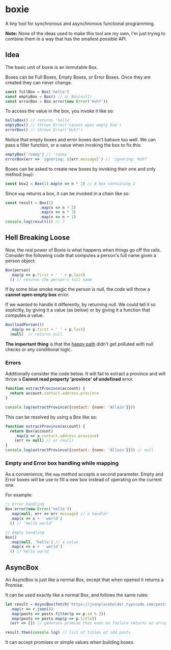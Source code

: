 # boxie

A tiny tool for synchronous and asynchronous functional programming.

**Note:** None of the ideas used to make this tool are my own, I'm just trying to combine them in a way that has the smallest possible API.

## Idea

The basic unit of boxie is an immutable Box.

Boxes can be Full Boxes, Empty Boxes, or Error Boxes. Once they are created they can never change.

```js
const fullBox = Box('hello')
const emptyBox = Box() // or Box(null)
const errorBox = Box.error(new Error('Huh?'))
```

To access the value in the box, you invoke it like so:
```js
helloBox() // returns 'hello'
emptyBox() // throws Error('cannot open empty box')
errorBox() // throws Error('Huh?')
```

Notice that empty boxes and error boxes don't bahave too well. We can pass a filler function, or a value when invoking the box to fix this:

```js
emptyBox('roomy') // 'roomy'
errorBox(err => `ignoring: ${err.message}`) // 'ignoring: Huh?'
```
Boxes can be asked to create new boxes by invoking their one and only method (`map`):

```js
const box2 = Box(1).map(n => n * 2) // A box containing 2
```

Since `map` returns a box, it can be invoked in a chain like so:
```js
const result = Box(1)
               .map(n => n * 2)
               .map(n => n * 3)
               .map(n => n + 1)
console.log(result()) // 7
```

## Hell Breaking Loose

Now, the real power of Boxie is what happens when things go off the rails. Consider the following code that computes a person's full name given a person object:

```js
Box(person)
  .map(p => p.first + ' ' + p.last)
  () // returns the person's full name
```

If by some blue smoke magic the person is null, the code will throw a **cannot open empty box** error.

If we wanted to handle it differently, by returning null. We could tell it so explicitly, by giving it a value (as below) or by giving it a function that computes a value.

```js
Box(loadPerson())
  .map(p => p.first + ' ' + p.last)
  (null)  // returns null 
```
**The important thing** is that the [happy path](https://en.wikipedia.org/wiki/Happy_path) didn't get polluted with null checks or any conditional logic.

### Errors
Additionally consider the code below. It will fail to extract a province and will throw a **Cannot read property 'province' of undefined** error.

```js
function extractProvince(account) {
  return account.contact.address.province
}

console.log(extractProvince({contact: {name: 'Allain'}}))
```

This can be resolved by using a Box like so:

```js
function extractProvince(account) {
  return Box(account)
    .map(a => a.contact.address.province)
    (err => null) // or (null)
}
console.log(extractProvince({contact: {name: 'Allain'}})) // null
```

### Empty and Error box handling while mapping

As a convenience, the `map` method accepts a second parameter. Empty and Error boxes will be use to fill a new box instead of operating on the current one.

For example:

```js
// Error handling
Box.error(new Error('hello'))
  .map(null, err => err.message) // a handler
  .map(x => x + ' world')
  () // 'hello world'

// Empty handling
Box()
  .map(null, 'hello') // a value
  .map(x => x + ' world')
  () // hello world
```

## AsyncBox
An AsyncBox is just like a normal Box, except that when opened it returns a Promise.

It can be used exactly like a normal Box, and follows the same rules:

```js
let result = AsyncBox(fetch('https://jsonplaceholder.typicode.com/posts'))
  .map(r => r.json())
  .map(posts => posts.filter(p => p.id % 2))
  .map(posts => posts.map(p => p.title))
  (err => []) // generate promise that even on failure returns an array

result.then(console.log) // list of titles of odd posts
```

It can accept promises or simple values when building boxes.
